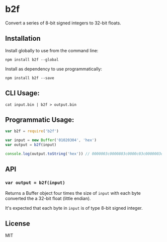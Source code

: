# b2f

Convert a series of 8-bit signed integers to 32-bit floats.

## Installation

Install globally to use from the command line:

```
npm install b2f --global
```

Install as dependency to use programmatically:

```
npm install b2f --save
```

## CLI Usage:

```
cat input.bin | b2f > output.bin
```

## Programmatic Usage:

```js
var b2f = require('b2f')

var input = new Buffer('01020304', 'hex')
var output = b2f(input)

console.log(output.toString('hex')) // 0000003c0000803c0000c03c0000003d
```

## API

### `var output = b2f(input)`

Returns a Buffer object four times the size of `input` with each byte
converted the a 32-bit float (little endian).

It's expected that each byte in `input` is of type 8-bit signed integer.

## License

MIT
